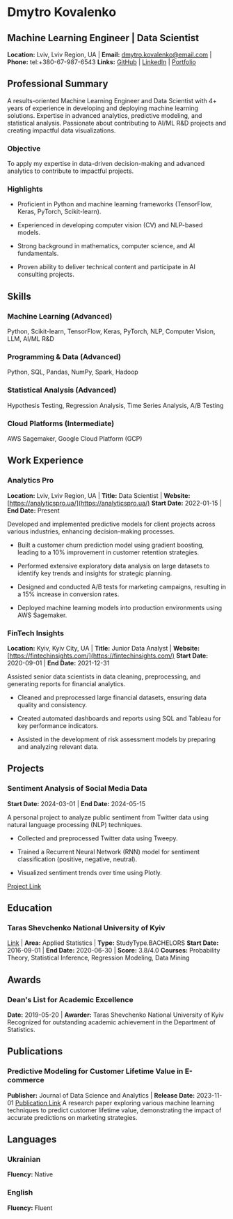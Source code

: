 









# Dmytro Kovalenko
## Machine Learning Engineer | Data Scientist
**Location:** Lviv, Lviv Region, UA | **Email:** dmytro.kovalenko@email.com | **Phone:** tel:+380-67-987-6543
**Links:** [GitHub](https://github.com/dmytrodata) | [LinkedIn](https://linkedin.com/in/dmytrokovalenko) | [Portfolio](https://dmytrokovalenko.com/)

## Professional Summary

A results-oriented Machine Learning Engineer and Data Scientist with 4+ years of experience in developing and deploying machine learning solutions. Expertise in advanced analytics, predictive modeling, and statistical analysis. Passionate about contributing to AI/ML R&D projects and creating impactful data visualizations.


### Objective

To apply my expertise in data-driven decision-making and advanced analytics to contribute to impactful projects.


### Highlights


* Proficient in Python and machine learning frameworks (TensorFlow, Keras, PyTorch, Scikit-learn).

* Experienced in developing computer vision (CV) and NLP-based models.

* Strong background in mathematics, computer science, and AI fundamentals.

* Proven ability to deliver technical content and participate in AI consulting projects.




## Skills


### Machine Learning (Advanced)
Python, Scikit-learn, TensorFlow, Keras, PyTorch, NLP, Computer Vision, LLM, AI/ML R&D

### Programming & Data (Advanced)
Python, SQL, Pandas, NumPy, Spark, Hadoop

### Statistical Analysis (Advanced)
Hypothesis Testing, Regression Analysis, Time Series Analysis, A/B Testing

### Cloud Platforms (Intermediate)
AWS Sagemaker, Google Cloud Platform (GCP)




## Work Experience



    
        
        
    
        
        
    

### Analytics Pro
**Location:** Lviv, Lviv Region, UA | **Title:** Data Scientist | **Website:** [https://analyticspro.ua/](https://analyticspro.ua/)
**Start Date:** 2022-01-15 | **End Date:** Present


Developed and implemented predictive models for client projects across various industries, enhancing decision-making processes.




* Built a customer churn prediction model using gradient boosting, leading to a 10% improvement in customer retention strategies.

* Performed extensive exploratory data analysis on large datasets to identify key trends and insights for strategic planning.

* Designed and conducted A/B tests for marketing campaigns, resulting in a 15% increase in conversion rates.

* Deployed machine learning models into production environments using AWS Sagemaker.





    
        
        
    
        
        
    

### FinTech Insights
**Location:** Kyiv, Kyiv City, UA | **Title:** Junior Data Analyst | **Website:** [https://fintechinsights.com/](https://fintechinsights.com/)
**Start Date:** 2020-09-01 | **End Date:** 2021-12-31


Assisted senior data scientists in data cleaning, preprocessing, and generating reports for financial analytics.




* Cleaned and preprocessed large financial datasets, ensuring data quality and consistency.

* Created automated dashboards and reports using SQL and Tableau for key performance indicators.

* Assisted in the development of risk assessment models by preparing and analyzing relevant data.






## Projects



    
        
        
    

### Sentiment Analysis of Social Media Data
**Start Date:** 2024-03-01 | **End Date:** 2024-05-15


A personal project to analyze public sentiment from Twitter data using natural language processing (NLP) techniques.




* Collected and preprocessed Twitter data using Tweepy.

* Trained a Recurrent Neural Network (RNN) model for sentiment classification (positive, negative, neutral).

* Visualized sentiment trends over time using Plotly.



[Project Link](https://github.com/dmytrodata/sentiment-analysis-twitter)




## Education


### Taras Shevchenko National University of Kyiv
[Link](https://knu.ua/) | **Area:** Applied Statistics | **Type:** StudyType.BACHELORS
**Start Date:** 2016-09-01 | **End Date:** 2020-06-30 | **Score:** 3.8/4.0
**Courses:** Probability Theory, Statistical Inference, Regression Modeling, Data Mining




## Awards


### Dean's List for Academic Excellence
**Date:** 2019-05-20 | **Awarder:** Taras Shevchenko National University of Kyiv
Recognized for outstanding academic achievement in the Department of Statistics.






## Publications


### Predictive Modeling for Customer Lifetime Value in E-commerce
**Publisher:** Journal of Data Science and Analytics | **Release Date:** 2023-11-01
[Publication Link](https://journalofdata.com/predictive-modeling)
A research paper exploring various machine learning techniques to predict customer lifetime value, demonstrating the impact of accurate predictions on marketing strategies.




## Languages

### Ukrainian
**Fluency:** Native

### English
**Fluency:** Fluent


